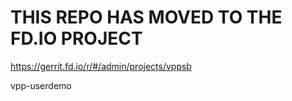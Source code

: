# THIS REPO HAS MOVED TO THE FD.IO PROJECT

https://gerrit.fd.io/r/#/admin/projects/vppsb

vpp-userdemo

